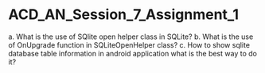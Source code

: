 # ACD_AN_Session_7_Assignment_1
a. What is the use of SQlite open helper class in SQLite? b. What is the use of OnUpgrade function in SQLiteOpenHelper class? c. How to show sqlite database table information in android application what is the best way to do it?
